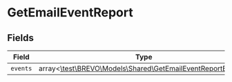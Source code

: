 # GetEmailEventReport


## Fields

| Field                                                                                                          | Type                                                                                                           | Required                                                                                                       | Description                                                                                                    |
| -------------------------------------------------------------------------------------------------------------- | -------------------------------------------------------------------------------------------------------------- | -------------------------------------------------------------------------------------------------------------- | -------------------------------------------------------------------------------------------------------------- |
| `events`                                                                                                       | array<[\test\BREVO\Models\Shared\GetEmailEventReportEvents](../../Models/Shared/GetEmailEventReportEvents.md)> | :heavy_minus_sign:                                                                                             | N/A                                                                                                            |
